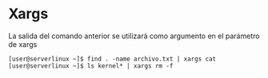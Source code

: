 # Xargs
La salida del comando anterior se utilizará como argumento en el parámetro de xargs
```
[user@serverlinux ~]$ find . -name archivo.txt | xargs cat
[user@serverlinux ~]$ ls kernel* | xargs rm -f
```